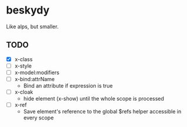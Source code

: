# beskydy

 Like alps, but smaller.

## TODO

- [x] x-class
- [ ] x-style
- [ ] x-model:modifiers
- [ ] x-bind:attrName
  - Bind an attribute if expression is true
- [ ] x-cloak
  - hide element (x-show) until the whole scope is processed
- [ ] x-ref
  - Save element's reference to the global $refs helper accessible in every scope